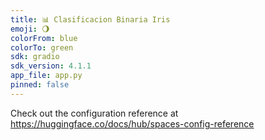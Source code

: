 ```yaml
---
title: 📊 Clasificacion Binaria Iris 
emoji: 🌖
colorFrom: blue
colorTo: green
sdk: gradio
sdk_version: 4.1.1
app_file: app.py
pinned: false
---
```


Check out the configuration reference at https://huggingface.co/docs/hub/spaces-config-reference

